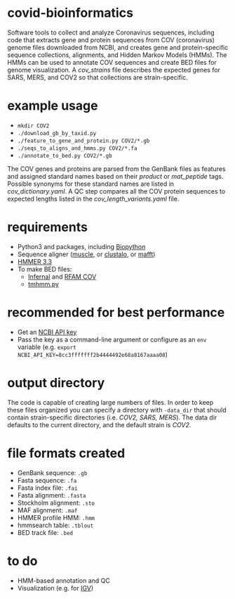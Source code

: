 # covid-bioinformatics
Software tools to collect and analyze Coronavirus sequences, including code that extracts gene and protein
sequences from COV (coronavirus) genome files downloaded from NCBI, and creates gene and protein-specific 
sequence collections, alignments, and Hidden Markov Models (HMMs). The HMMs can be used to annotate COV
sequences and create BED files for genome visualization. A *cov_strains* file describes the expected genes
for SARS, MERS, and COV2 so that collections are strain-specific.

# example usage
* `mkdir COV2`
* `./download_gb_by_taxid.py`
* `./feature_to_gene_and_protein.py COV2/*.gb`
* `./seqs_to_aligns_and_hmms.py COV2/*.fa`
* `./annotate_to_bed.py COV2/*.gb`

The COV genes and proteins are parsed from the GenBank files as features and assigned standard names based on 
their *product* or *mat_peptide* tags. Possible synonyms for these standard names are listed in *cov_dictionary.yaml*. A
QC step compares all the COV protein sequences to expected lengths listed in the *cov_length_variants.yaml* file.

# requirements
* Python3 and packages, including [Biopython](https://biopython.org/)
* Sequence aligner ([muscle](https://drive5.com/muscle/), or [clustalo](http://www.clustal.org/omega/), or [mafft](https://mafft.cbrc.jp/alignment/software/))
* [HMMER 3.3](http://hmmer.org)
* To make BED files:
    * [Infernal](http://eddylab.org/infernal/) and [RFAM COV](https://xfam.wordpress.com/2020/04/27/rfam-coronavirus-release/)
    * [tmhmm.py](https://github.com/dansondergaard/tmhmm.py)

# recommended for best performance
* Get an [NCBI API key](https://ncbiinsights.ncbi.nlm.nih.gov/2017/11/02/new-api-keys-for-the-e-utilities/)
* Pass the key as a command-line argument or configure as an `env` variable (e.g. `export NCBI_API_KEY=8cc3fffffff2b4444492e68a8167aaaa08`)

# output directory
The code is capable of creating large numbers of files. In order to keep these files organized you can specify 
a directory with `-data_dir` that should contain strain-specific directories (i.e. *COV2, SARS, MERS*). The 
data dir defaults to the current directory, and the default strain is *COV2*.

# file formats created
* GenBank sequence: `.gb`
* Fasta sequence: `.fa`
* Fasta index file: `.fai`
* Fasta alignment: `.fasta`
* Stockholm alignment: `.sto`
* MAF alignment: `.maf`
* HMMER profile HMM: `.hmm`
* hmmsearch table: `.tblout`
* BED track file: `.bed`


# to do
* HMM-based annotation and QC
* Visualization (e.g. for [IGV](https://igvteam.github.io/igv-webapp/fileFormats.html))
